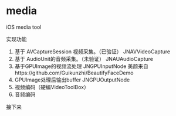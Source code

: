 # media
iOS media tool

实现功能
1.  基于 AVCaptureSession 视频采集。（已验证） JNAVVideoCapture
2. 基于 AudioUnit的音频采集。（未验证） JNAUAudioCapture
3. 基于GPUImage的视频流处理     JNGPUInputNode
    美颜来自https://github.com/Guikunzhi/BeautifyFaceDemo
4. GPUImage处理后输出buffer      JNGPUOutputNode
5. 视频编码（硬编VideoToolBox）
6. 音频编码

接下来
